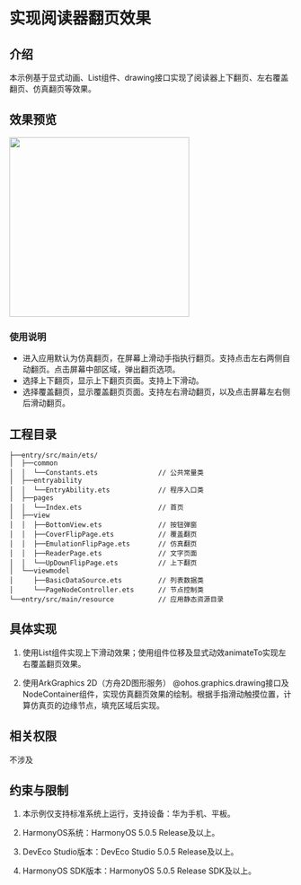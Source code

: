 # 实现阅读器翻页效果

## 介绍

本示例基于显式动画、List组件、drawing接口实现了阅读器上下翻页、左右覆盖翻页、仿真翻页等效果。

## 效果预览

<img src="./screenshots/device/page_flip.webp" width="320">

### 使用说明

- 进入应用默认为仿真翻页，在屏幕上滑动手指执行翻页。支持点击左右两侧自动翻页。点击屏幕中部区域，弹出翻页选项。
- 选择上下翻页，显示上下翻页页面。支持上下滑动。
- 选择覆盖翻页，显示覆盖翻页页面。支持左右滑动翻页，以及点击屏幕左右侧后滑动翻页。

## 工程目录

```
├──entry/src/main/ets/
│  ├──common
│  │  └──Constants.ets               // 公共常量类
│  ├──entryability
│  │  └──EntryAbility.ets            // 程序入口类
│  ├──pages
│  │  └──Index.ets                   // 首页
│  ├──view
│  │  ├──BottomView.ets              // 按钮弹窗
│  │  ├──CoverFlipPage.ets           // 覆盖翻页
│  │  ├──EmulationFlipPage.ets       // 仿真翻页
│  │  ├──ReaderPage.ets              // 文字页面
│  │  └──UpDownFlipPage.ets          // 上下翻页
│  └──viewmodel
│     ├──BasicDataSource.ets         // 列表数据类
│     └──PageNodeController.ets      // 节点控制类
└──entry/src/main/resource           // 应用静态资源目录
```

## 具体实现

1. 使用List组件实现上下滑动效果；使用组件位移及显式动效animateTo实现左右覆盖翻页效果。

2. 使用ArkGraphics 2D（方舟2D图形服务） @ohos.graphics.drawing接口及NodeContainer组件，实现仿真翻页效果的绘制。根据手指滑动触摸位置，计算仿真页的边缘节点，填充区域后实现。

## 相关权限

不涉及

## 约束与限制

1. 本示例仅支持标准系统上运行，支持设备：华为手机、平板。

2. HarmonyOS系统：HarmonyOS 5.0.5 Release及以上。

3. DevEco Studio版本：DevEco Studio 5.0.5 Release及以上。

4. HarmonyOS SDK版本：HarmonyOS 5.0.5 Release SDK及以上。
